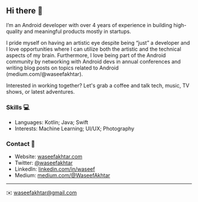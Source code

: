 ## Hi there 👋

I’m an Android developer with over 4 years of experience in building high-quality and meaningful products mostly in startups.

I pride myself on having an artistic eye despite being “just” a developer and I love opportunities where I can utilize both the artistic and the technical aspects of my brain. Furthermore, I love being part of the Android community by networking with Android devs in annual conferences and writing blog posts on topics related to Android (medium.com/@waseefakhtar).

Interested in working together? Let's grab a coffee and talk tech, music, TV shows, or latest adventures.

### Skills 💻
- Languages: Kotlin; Java; Swift
- Interests: Machine Learning; UI/UX; Photography

### Contact 📮
- Website: [waseefakhtar.com](https://www.waseefakhtar.com)
- Twitter: [@waseefakhtar](https://twitter.com/waseefakhtar)
- LinkedIn: [linkedin.com/in/waseef](https://in.linkedin.com/in/waseef)
- Medium: [medium.com/@WaseefAkhtar](https://www.medium.com/@WaseefAkhtar)

---
✉️ waseefakhtar@gmail.com 
